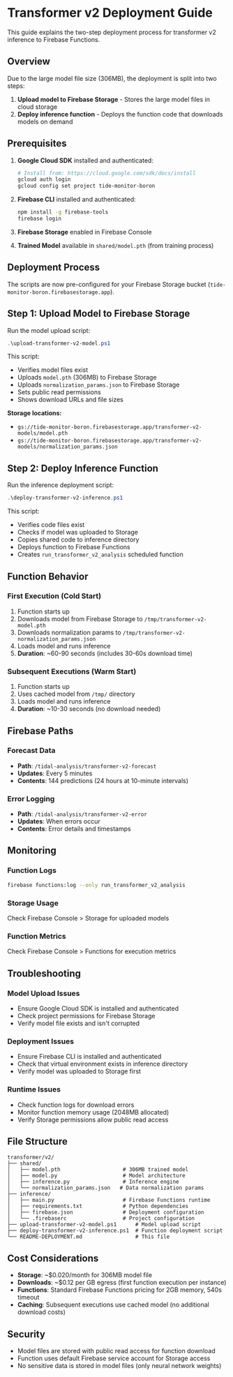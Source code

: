 # Transformer v2 Deployment Guide

This guide explains the two-step deployment process for transformer v2 inference to Firebase Functions.

## Overview

Due to the large model file size (306MB), the deployment is split into two steps:
1. **Upload model to Firebase Storage** - Stores the large model files in cloud storage
2. **Deploy inference function** - Deploys the function code that downloads models on demand

## Prerequisites

1. **Google Cloud SDK** installed and authenticated:
   ```bash
   # Install from: https://cloud.google.com/sdk/docs/install
   gcloud auth login
   gcloud config set project tide-monitor-boron
   ```

2. **Firebase CLI** installed and authenticated:
   ```bash
   npm install -g firebase-tools
   firebase login
   ```

3. **Firebase Storage** enabled in Firebase Console
4. **Trained Model** available in `shared/model.pth` (from training process)

## Deployment Process

The scripts are now pre-configured for your Firebase Storage bucket (`tide-monitor-boron.firebasestorage.app`).

## Step 1: Upload Model to Firebase Storage

Run the model upload script:

```powershell
.\upload-transformer-v2-model.ps1
```

This script:
- Verifies model files exist
- Uploads `model.pth` (306MB) to Firebase Storage
- Uploads `normalization_params.json` to Firebase Storage
- Sets public read permissions
- Shows download URLs and file sizes

**Storage locations:**
- `gs://tide-monitor-boron.firebasestorage.app/transformer-v2-models/model.pth`
- `gs://tide-monitor-boron.firebasestorage.app/transformer-v2-models/normalization_params.json`

## Step 2: Deploy Inference Function

Run the inference deployment script:

```powershell
.\deploy-transformer-v2-inference.ps1
```

This script:
- Verifies code files exist
- Checks if model was uploaded to Storage
- Copies shared code to inference directory
- Deploys function to Firebase Functions
- Creates `run_transformer_v2_analysis` scheduled function

## Function Behavior

### First Execution (Cold Start)
1. Function starts up
2. Downloads model from Firebase Storage to `/tmp/transformer-v2-model.pth`
3. Downloads normalization params to `/tmp/transformer-v2-normalization_params.json`  
4. Loads model and runs inference
5. **Duration**: ~60-90 seconds (includes 30-60s download time)

### Subsequent Executions (Warm Start)
1. Function starts up
2. Uses cached model from `/tmp/` directory
3. Loads model and runs inference
4. **Duration**: ~10-30 seconds (no download needed)

## Firebase Paths

### Forecast Data
- **Path**: `/tidal-analysis/transformer-v2-forecast`
- **Updates**: Every 5 minutes
- **Contents**: 144 predictions (24 hours at 10-minute intervals)

### Error Logging
- **Path**: `/tidal-analysis/transformer-v2-error`
- **Updates**: When errors occur
- **Contents**: Error details and timestamps

## Monitoring

### Function Logs
```bash
firebase functions:log --only run_transformer_v2_analysis
```

### Storage Usage
Check Firebase Console > Storage for uploaded models

### Function Metrics  
Check Firebase Console > Functions for execution metrics

## Troubleshooting

### Model Upload Issues
- Ensure Google Cloud SDK is installed and authenticated
- Check project permissions for Firebase Storage
- Verify model file exists and isn't corrupted

### Deployment Issues  
- Ensure Firebase CLI is installed and authenticated
- Check that virtual environment exists in inference directory
- Verify model was uploaded to Storage first

### Runtime Issues
- Check function logs for download errors
- Monitor function memory usage (2048MB allocated)
- Verify Storage permissions allow public read access

## File Structure

```
transformer/v2/
├── shared/
│   ├── model.pth                    # 306MB trained model
│   ├── model.py                     # Model architecture
│   ├── inference.py                 # Inference engine
│   └── normalization_params.json   # Data normalization params
├── inference/
│   ├── main.py                      # Firebase Functions runtime
│   ├── requirements.txt             # Python dependencies  
│   ├── firebase.json                # Deployment configuration
│   └── .firebaserc                  # Project configuration
├── upload-transformer-v2-model.ps1      # Model upload script
├── deploy-transformer-v2-inference.ps1  # Function deployment script
└── README-DEPLOYMENT.md                 # This file
```

## Cost Considerations

- **Storage**: ~$0.020/month for 306MB model file
- **Downloads**: ~$0.12 per GB egress (first function execution per instance)
- **Functions**: Standard Firebase Functions pricing for 2GB memory, 540s timeout
- **Caching**: Subsequent executions use cached model (no additional download costs)

## Security

- Model files are stored with public read access for function download
- Function uses default Firebase service account for Storage access
- No sensitive data is stored in model files (only neural network weights)